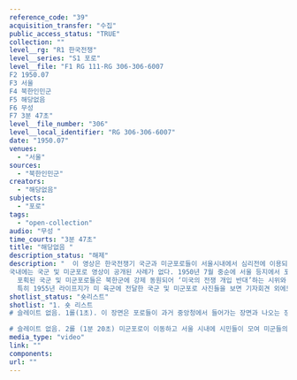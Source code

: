 ```yaml
---
reference_code: "39"
acquisition_transfer: "수집"
public_access_status: "TRUE"
collection: ""
level__rg: "R1 한국전쟁"
level__series: "S1 포로"
level__file: "F1 RG 111-RG 306-306-6007
F2 1950.07
F3 서울
F4 북한인민군
F5 해당없음 
F6 무성 
F7 3분 47초"
level__file_number: "306"
level__local_identifier: "RG 306-306-6007"
date: "1950.07"
venues: 
  - "서울"
sources: 
  - "북한인민군"
creators: 
  - "해당없음"
subjects: 
  - "포로"
tags: 
  - "open-collection"
audio: "무성 "
time_courts: "3분 47초"
title: "해당없음 "
description_status: "해제"
description: "  이 영상은 한국전쟁기 국군과 미군포로들이 서울시내에서 심리전에 이용되는 장면으로 구성되어 있다. 북한인민군 통신대 병사가 직접 촬영한 것이며 1950년 9월 서울 수복 이후 미군이 노획한 것이다. 특히 영상에 나오는 장면이 실제 스틸 사진이 100여 장 존재하며 연구팀에서 발굴 및 수집했다.
국내에는 국군 및 미군포로 영상이 공개된 사례가 없다. 1950년 7월 중순에 서울 등지에서 포획된 국군 및 미군포로들이 중앙청과 시내 곳곳에 임시수용되었다가 심리전에 이용되었다. 
  포획된 국군 및 미군포로들은 북한군에 강제 동원되어 ‘미국의 전쟁 개입 반대’하는 시위와 행진 그리고 기자회견 등을 강요받아야 했다. 영상에서 북한군 점령 아래서 서울 시내 모습과 시민들 모습이 담겨 있다.
  특히 1955년 라이프지가 미 육군에 전달한 국군 및 미군포로 사진들을 보면 기자회견 외에도 행진과 국군포로 처리 모습, 포획된 포로들이 한강 철교 아래에서 이동하는 장면 등이 나온다."
shotlist_status: "숏리스트"
shotlist: "1. 숏 리스트 
# 슬레이트 없음. 1롤(1초). 이 장면은 포로들이 과거 중앙청에서 들어가는 장면과 나오는 장문을 교차해서 보여주고 있다. (18초) 국군 포로들이 미군포로와 함께 섞여 이동하는 장면이 이어지고 (48초) 중앙청 인근에 모여 있는 국군포로와 경계근무하는 북한인민군 모습이다.

# 슬레이트 없음. 2롤 (1분 20초) 미군포로이 이동하고 서울 시내에 시민들이 모여 미군들의 행진하는 모습을 지켜보고 있다.  (2분 15초) 지금의 서울시의회 앞으로 행진하는 미군과 국군 포로들을 지켜보고 있는 서울 시민들이 이어진다."
media_type: "video"
link: ""
components: 
url: ""
---
```

